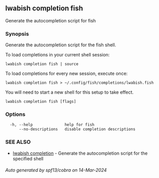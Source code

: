 ## lwabish completion fish

Generate the autocompletion script for fish

### Synopsis

Generate the autocompletion script for the fish shell.

To load completions in your current shell session:

	lwabish completion fish | source

To load completions for every new session, execute once:

	lwabish completion fish > ~/.config/fish/completions/lwabish.fish

You will need to start a new shell for this setup to take effect.


```
lwabish completion fish [flags]
```

### Options

```
  -h, --help              help for fish
      --no-descriptions   disable completion descriptions
```

### SEE ALSO

* [lwabish completion](lwabish_completion.md)	 - Generate the autocompletion script for the specified shell

###### Auto generated by spf13/cobra on 14-Mar-2024
